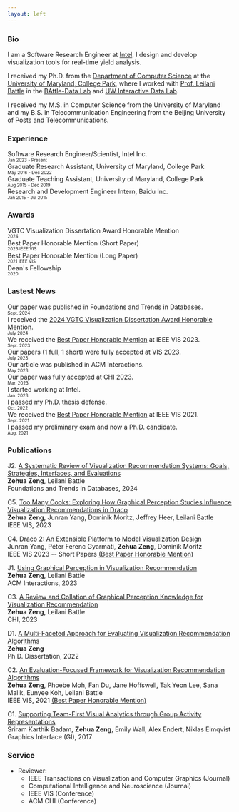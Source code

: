 ```yaml
---
layout: left
---
```


### Bio

I am a Software Research Engineer at <a href="https://www.intel.com/">Intel</a>. I design and develop visualization tools for real-time yield analysis.

I received my Ph.D. from the <a href="https://www.cs.umd.edu/">Department of Computer Science</a> at the <a href="https://www.umd.edu/">University of Maryland, College Park</a>, where I worked with <a href="https://homes.cs.washington.edu/~leibatt/bio.html">Prof. Leilani Battle</a> in the <a href="https://battle-data-lab.cs.umd.edu">BAttle-Data Lab</a> and <a href="https://idl.cs.washington.edu/">UW Interactive Data Lab</a>.

I received my M.S. in Computer Science from the University of Maryland and my B.S. in Telecommunication Engineering from the Beijing University of Posts and Telecommunications.

### Experience

Software Research Engineer/Scientist, Intel Inc. <br/>
<sub><sup>Jan 2023 - Present</sup></sub><br/>
Graduate Research Assistant, University of Maryland, College Park <br />
<sub><sup>May 2016 - Dec 2022</sup></sub><br/>
Graduate Teaching Assistant, University of Maryland, College Park <br />
<sub><sup>Aug 2015 - Dec 2019</sup></sub><br/>
Research and Development Engineer Intern, Baidu Inc. <br/>
<sub><sup>Jan 2015 - Jul 2015</sup></sub><br/>

### Awards

VGTC Visualization Dissertation Award Honorable Mention <br />
<sub><sup>2024</sup></sub><br/>
Best Paper Honorable Mention (Short Paper) <br />
<sub><sup>2023 IEEE VIS</sup></sub><br/>
Best Paper Honorable Mention (Long Paper) <br />
<sub><sup>2021 IEEE VIS</sup></sub><br/>
Dean's Fellowship <br />
<sub><sup>2020</sup></sub><br/>

### Lastest News

Our paper was published in Foundations and Trends in Databases.<br/>
<sub><sup>Sept. 2024</sup></sub><br/>
I received the <a href="https://ieeevis.org/year/2024/program/awards/awards.html">2024 VGTC Visualization Dissertation Award Honorable Mention</a>.<br/>
<sub><sup>July 2024</sup></sub><br/>
We received the <a href="https://ieeevis.org/year/2023/info/awards/best-paper-awards">Best Paper Honorable Mention</a> at IEEE VIS 2023. <br/>
<sub><sup>Sept. 2023</sup></sub><br/>
Our papers (1 full, 1 short) were fully accepted at VIS 2023. <br/>
<sub><sup>July 2023</sup></sub><br/>
Our article was published in ACM Interactions. <br/>
<sub><sup>May 2023</sup></sub><br/>
Our paper was fully accepted at CHI 2023. <br/>
<sub><sup>Mar. 2023</sup></sub><br/>
I started working at Intel. <br/>
<sub><sup>Jan. 2023</sup></sub><br/>
I passed my Ph.D. thesis defense. <br/>
<sub><sup>Oct. 2022</sup></sub><br/>
We received the <a href="https://ieeevis.org/year/2021/info/awards/best-paper-awards">Best Paper Honorable Mention</a> at IEEE VIS 2021. <br/>
<sub><sup>Sept. 2021</sup></sub><br/>
I passed my preliminary exam and now a Ph.D. candidate. <br/>
<sub><sup>Aug. 2021</sup></sub><br/>

### Publications

J2. <a href="https://www.nowpublishers.com/article/Details/DBS-088">A Systematic Review of Visualization Recommendation Systems: Goals, Strategies, Interfaces, and Evaluations</a> <br/>
<strong>Zehua Zeng</strong>, Leilani Battle <br/>
Foundations and Trends in Databases, 2024

C5. <a href="https://ieeexplore.ieee.org/document/10290999">Too Many Cooks: Exploring How Graphical Perception Studies Influence Visualization Recommendations in Draco</a> <br/>
<strong>Zehua Zeng</strong>, Junran Yang, Dominik Moritz, Jeffrey Heer, Leilani Battle <br/>
IEEE VIS, 2023

C4. <a href="https://ieeexplore.ieee.org/document/10360911">Draco 2: An Extensible Platform to Model Visualization Design</a> <br/>
Junran Yang, Péter Ferenc Gyarmati, <strong>Zehua Zeng</strong>, Dominik Moritz <br/>
IEEE VIS 2023 -- Short Papers <a href="files/Best Paper Honorable Mention_Draco2.pdf" target="_blank">(Best Paper Honorable Mention)</a>

J1. <a href="https://dl.acm.org/doi/10.1145/3588744">Using Graphical Perception in Visualization Recommendation</a> <br/>
<strong>Zehua Zeng</strong>, Leilani Battle <br/>
ACM Interactions, 2023

C3. <a href="https://dl.acm.org/doi/10.1145/3544548.3581349">A Review and Collation of Graphical Perception Knowledge for Visualization Recommendation</a> <br/>
<strong>Zehua Zeng</strong>, Leilani Battle <br/>
CHI, 2023

D1. <a href="http://hdl.handle.net/1903/29678">A Multi-Faceted Approach for Evaluating Visualization Recommendation Algorithms</a> <br/>
<strong>Zehua Zeng</strong> <br/>
Ph.D. Dissertation, 2022

C2. <a href="https://ieeexplore.ieee.org/document/9552925">An Evaluation-Focused Framework for Visualization Recommendation Algorithms</a> <br/>
<strong>Zehua Zeng</strong>, Phoebe Moh, Fan Du, Jane Hoffswell, Tak Yeon Lee, Sana Malik, Eunyee Koh, Leilani Battle <br/>
IEEE VIS, 2021 <a href="files/Best Paper Honorable Mention_Vis_Rec_Evaluation.pdf" target="_blank">(Best Paper Honorable Mention)</a>

C1. <a href="https://graphicsinterface.org/proceedings/gi2017/gi2017-26/">Supporting Team-First Visual Analytics through Group Activity Representations</a> <br/>
Sriram Karthik Badam, <strong>Zehua Zeng</strong>, Emily Wall, Alex Endert, Niklas Elmqvist <br/>
Graphics Interface (GI), 2017

### Service

- Reviewer:
  - IEEE Transactions on Visualization and Computer Graphics (Journal)
  - Computational Intelligence and Neuroscience (Journal)
  - IEEE VIS (Conference)
  - ACM CHI (Conference)
